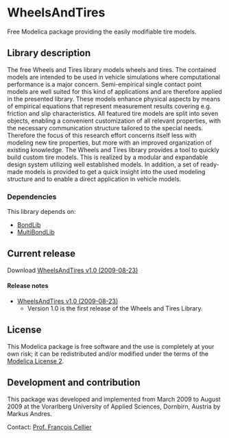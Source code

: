 # WheelsAndTires

Free Modelica package providing the easily modifiable tire models.

## Library description

The free Wheels and Tires library models wheels and tires. The contained models are intended to be used in vehicle simulations where computational performance is a major concern. Semi-empirical single contact point models are well suited for this kind of applications and are therefore applied in the presented library. These models enhance physical aspects by means of empirical equations that represent measurement results covering e.g. friction and slip characteristics. All featured tire models are split into seven objects, enabling a convenient customization of all relevant properties, with the necessary communication structure tailored to the special needs. Therefore the focus of this research effort concerns itself less with modeling new tire properties, but more with an improved organization of existing knowledge. The Wheels and Tires library provides a tool to quickly build custom tire models. This is realized by a modular and expandable design system utilizing well established models. In addition, a set of ready-made models is provided to get a quick insight into the used modeling structure and to enable a direct application in vehicle models.

### Dependencies

This library depends on:

* [BondLib](https://github.com/modelica-3rdparty/BondLib)
* [MultiBondLib](https://github.com/modelica-3rdparty/MultiBondLib)

## Current release

Download [WheelsAndTires v1.0 (2009-08-23)](../../archive/v1.0.zip)

#### Release notes

* [WheelsAndTires v1.0 (2009-08-23)](../../archive/v1.0.zip)
  * Version 1.0 is the first release of the Wheels and Tires Library.

## License

This Modelica package is free software and the use is completely at your own risk;
it can be redistributed and/or modified under the terms of the [Modelica License 2](https://modelica.org/licenses/ModelicaLicense2).

## Development and contribution
This package was developed and implemented from March 2009 to August 2009 at the Vorarlberg University of Applied Sciences, Dornbirn, Austria by Markus Andres.

Contact: [Prof. Fran&ccedil;ois Cellier](http://www.inf.ethz.ch/personal/fcellier/)
